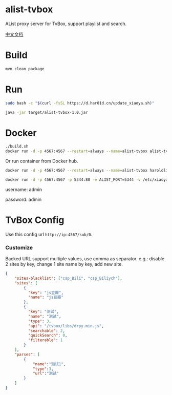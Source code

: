 # alist-tvbox
AList proxy server for TvBox, support playlist and search.

[中文文档](doc/README_zh.md)

# Build
```bash
mvn clean package
```

# Run
```bash
sudo bash -c "$(curl -fsSL https://d.har01d.cn/update_xiaoya.sh)"
```
```bash
java -jar target/alist-tvbox-1.0.jar
```

# Docker
```bash
./build.sh
docker run -d -p 4567:4567 --restart=always --name=alist-tvbox alist-tvbox
```
Or run container from Docker hub.
```bash
docker run -d -p 4567:4567 --restart=always --name=alist-tvbox haroldli/alist-tvbox
```
```bash
docker run -d -p 4567:4567 -p 5344:80 -e ALIST_PORT=5344 -v /etc/xiaoya:/data --restart=always --name=xiaoya-tvbox haroldli/xiaoya-tvbox:latest
```
username: admin

password: admin

# TvBox Config
Use this config url `http://ip:4567/sub/0`.

### Customize
Backed URL support multiple values, use comma as separator.
e.g.: disable 2 sites by key, change 1 site name by key, add new site.
```json
{
    "sites-blacklist": ["csp_Bili", "csp_Biliych"],
    "sites": [
        {
          "key": "js豆瓣",
          "name": "js豆瓣"
        },
        {
          "key": "测试",
          "name": "测试",
          "type": 3,
          "api": "/tvbox/libs/drpy.min.js",
          "searchable": 2,
          "quickSearch": 0,
          "filterable": 1
        }
    ],
    "parses": [
        {
            "name":"测试1",
            "type":3,
            "url":"测试"
        }
    ]
}
```
